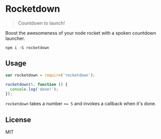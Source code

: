 # Rocketdown

> Countdown to launch!

Boost the awesomeness of your node rocket with a spoken countdown launcher.

```shell
npm i -S rocketdown
```

## Usage

```js
var rocketdown = require('rocketdown');

rocketdown(5, function () {
  console.log('done!');
});
```

`rocketdown` takes a number `<= 5` and invokes a callback when it's done.

## License

MIT
